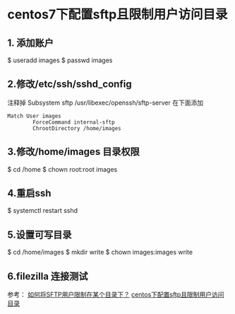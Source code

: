 # centos7下配置sftp且限制用户访问目录
## 1. 添加账户
$ useradd images
$ passwd images

## 2.修改/etc/ssh/sshd_config
注释掉 Subsystem sftp /usr/libexec/openssh/sftp-server
在下面添加
```
Match User images
        ForceCommand internal-sftp
        ChrootDirectory /home/images
```
## 3.修改/home/images 目录权限
$ cd /home
$ chown root:root images

## 4.重启ssh
$ systemctl restart sshd

## 5.设置可写目录
$ cd /home/images
$ mkdir write
$ chown images:images write

## 6.filezilla 连接测试

参考：
[如何将SFTP用户限制在某个目录下？](http://www.jbxue.com/LINUXjishu/22628.html)
[centos下配置sftp且限制用户访问目录](https://segmentfault.com/a/1190000000441260)



